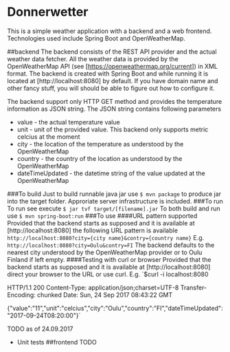 # Donnerwetter
This is a simple weather application with a backend and a web frontend. Technologies used include Spring Boot and OpenWeatherMap.

##backend
The backend consists of the REST API provider and the actual weather data fetcher. All
the weather data is provided by the OpenWeatherMap API (see [https://openweathermap.org/current])
in XML format. The backend is created with Spring Boot and while running it is located at [http://localhost:8080] by default. If you have
domain name and other fancy stuff, you will should be able to figure out how to configure it.

The backend support only HTTP GET method and provides the temperature information as JSON string. The JSON string contains following parameters
- value - the actual temperature value
- unit - unit of the provided value. This backend only supports metric celcius at the moment
- city - the location of the temperature as understood by the OpenWeatherMap
- country - the country of the location as understood by the OpenWeatherMap
- dateTimeUpdated - the datetime string of the value updated at the OpenWeatherMap

###To build
Just to build runnable java jar use
`$ mvn package`
to produce jar into the target folder. Approriate server infrastructure is included.
###To run
To run see execute
`$ jar tvf target/[filename].jar`
To both build and run use
`$ mvn spring-boot:run`
###To use
####URL pattern supported
Provided that the backend starts as supposed and it is available at [http://localhost:8080] the following URL pattern is available
`http://localhost:8080?city={city name}&contry={country name}`
E.g.
`http://localhost:8080?city=Oulu&contry=FI`
The backend defaults to the nearest city understood by the OpenWeatherMap provider or to Oulu Finland if left empty.
####Testing with curl or browser
Provided that the backend starts as supposed and it is available at [http://localhost:8080] direct your browser to the URL or
use curl. E.g.
`$curl -i localhost:8080

HTTP/1.1 200
Content-Type: application/json;charset=UTF-8
Transfer-Encoding: chunked
Date: Sun, 24 Sep 2017 08:43:22 GMT

{"value":"11","unit":"celcius","city":"Oulu","country":"FI","dateTimeUpdated":"2017-09-24T08:20:00"}`

TODO as of 24.09.2017
- Unit tests
##frontend
TODO
